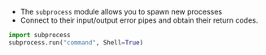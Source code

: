 - The `subprocess` module allows you to spawn new processes
- Connect to their input/output error pipes and obtain their return codes.

```python
import subprocess
subprocess.run("command", Shell=True)
```
